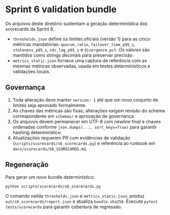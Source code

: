 # Sprint 6 validation bundle

Os arquivos deste diretório sustentam a geração determinística dos scorecards da Sprint 6.

- `thresholds.json` define os limites oficiais (versão 1) para as cinco métricas mandatórias: `quorum_ratio`, `failover_time_p95_s`, `staleness_p95_s`, `cdc_lag_p95_s` e `divergence_pct`. Os valores são mantidos como strings decimais para preservar precisão.
- `metrics_static.json` fornece uma captura de referência com as mesmas métricas observadas, usada em testes determinísticos e validações locais.

## Governança

1. Toda alteração deve manter `version: 1` até que um novo conjunto de limites seja aprovado formalmente.
2. As chaves das métricas são fixas; alterações exigem revisão do schema correspondente em `schemas/` e aprovação de governança.
3. Os arquivos devem permanecer em UTF-8 com newline final e chaves ordenadas conforme `json.dumps(..., sort_keys=True)` para garantir hashing determinístico.
4. Atualizações requerem PR com evidências de validação (`scripts/scorecards/s6_scorecards.py`) e referência ao runbook em `docs/scorecards/S6_SCORECARDS.md`.

## Regeneração

Para gerar um novo bundle determinístico:

```bash
python scripts/scorecards/s6_scorecards.py
```

O comando valida `thresholds.json` e `metrics_static.json`, produz `out/s6_scorecards/report.json` e atualiza `bundle.sha256`. Execute `pytest tests/scorecards` para garantir cobertura de regressão.
